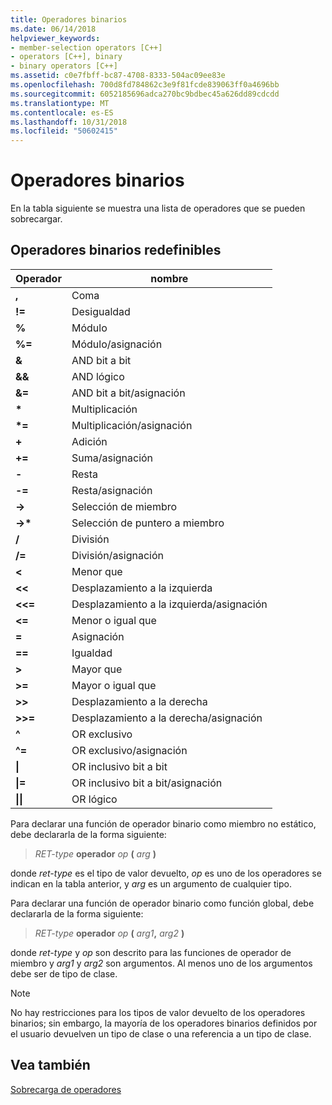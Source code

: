 ```yaml
---
title: Operadores binarios
ms.date: 06/14/2018
helpviewer_keywords:
- member-selection operators [C++]
- operators [C++], binary
- binary operators [C++]
ms.assetid: c0e7fbff-bc87-4708-8333-504ac09ee83e
ms.openlocfilehash: 700d8fd784862c3e9f81fcde839063ff0a4696bb
ms.sourcegitcommit: 6052185696adca270bc9bdbec45a626dd89cdcdd
ms.translationtype: MT
ms.contentlocale: es-ES
ms.lasthandoff: 10/31/2018
ms.locfileid: "50602415"
---
```

# <a name="binary-operators"></a>Operadores binarios

En la tabla siguiente se muestra una lista de operadores que se pueden sobrecargar.

## <a name="redefinable-binary-operators"></a>Operadores binarios redefinibles

|Operador|nombre|
|--------------|----------|
|**,**|Coma|
|**\!=**|Desigualdad|
|**%**|Módulo|
|**%=**|Módulo/asignación|
|**&**|AND bit a bit|
|**&&**|AND lógico|
|**&=**|AND bit a bit/asignación|
|**&#42;**|Multiplicación|
|**&#42;=**|Multiplicación/asignación|
|**+**|Adición|
|**+=**|Suma/asignación|
|**-**|Resta|
|**-=**|Resta/asignación|
|**->**|Selección de miembro|
|**->&#42;**|Selección de puntero a miembro|
|**/**|División|
|**/=**|División/asignación|
|**<**|Menor que|
|**<<**|Desplazamiento a la izquierda|
|**<<=**|Desplazamiento a la izquierda/asignación|
|**<=**|Menor o igual que|
|**=**|Asignación|
|**==**|Igualdad|
|**>**|Mayor que|
|**>=**|Mayor o igual que|
|**>>**|Desplazamiento a la derecha|
|**>>=**|Desplazamiento a la derecha/asignación|
|**^**|OR exclusivo|
|**^=**|OR exclusivo/asignación|
|**&#124;**|OR inclusivo bit a bit|
|**&#124;=**|OR inclusivo bit a bit/asignación|
|**&#124;&#124;**|OR lógico|

Para declarar una función de operador binario como miembro no estático, debe declararla de la forma siguiente:

> *RET-type* **operador** *op* **(** *arg* **)**

donde *ret-type* es el tipo de valor devuelto, *op* es uno de los operadores se indican en la tabla anterior, y *arg* es un argumento de cualquier tipo.

Para declarar una función de operador binario como función global, debe declararla de la forma siguiente:

> *RET-type* **operador** *op* **(** _arg1_**,** _arg2_ **)**

donde *ret-type* y *op* son descrito para las funciones de operador de miembro y *arg1* y *arg2* son argumentos. Al menos uno de los argumentos debe ser de tipo de clase.

> [!NOTE]
> No hay restricciones para los tipos de valor devuelto de los operadores binarios; sin embargo, la mayoría de los operadores binarios definidos por el usuario devuelven un tipo de clase o una referencia a un tipo de clase.

## <a name="see-also"></a>Vea también

[Sobrecarga de operadores](../cpp/operator-overloading.md)